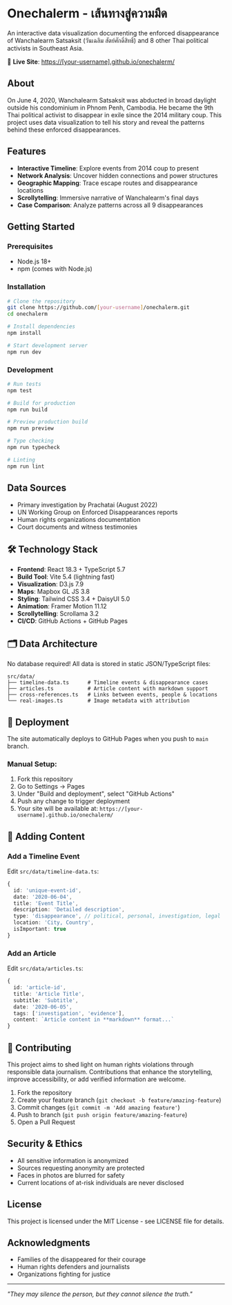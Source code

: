 # Onechalerm - เส้นทางสู่ความมืด

An interactive data visualization documenting the enforced disappearance of Wanchalearm Satsaksit (วันเฉลิม สัตย์ศักดิ์สิทธิ์) and 8 other Thai political activists in Southeast Asia.

🔗 **Live Site**: [https://[your-username].github.io/onechalerm/](https://[your-username].github.io/onechalerm/)

## About

On June 4, 2020, Wanchalearm Satsaksit was abducted in broad daylight outside his condominium in Phnom Penh, Cambodia. He became the 9th Thai political activist to disappear in exile since the 2014 military coup. This project uses data visualization to tell his story and reveal the patterns behind these enforced disappearances.

## Features

- **Interactive Timeline**: Explore events from 2014 coup to present
- **Network Analysis**: Uncover hidden connections and power structures  
- **Geographic Mapping**: Trace escape routes and disappearance locations
- **Scrollytelling**: Immersive narrative of Wanchalearm's final days
- **Case Comparison**: Analyze patterns across all 9 disappearances

## Getting Started

### Prerequisites

- Node.js 18+ 
- npm (comes with Node.js)

### Installation

```bash
# Clone the repository
git clone https://github.com/[your-username]/onechalerm.git
cd onechalerm

# Install dependencies
npm install

# Start development server
npm run dev
```

### Development

```bash
# Run tests
npm test

# Build for production
npm run build

# Preview production build
npm run preview

# Type checking
npm run typecheck

# Linting
npm run lint
```

## Data Sources

- Primary investigation by Prachatai (August 2022)
- UN Working Group on Enforced Disappearances reports
- Human rights organizations documentation
- Court documents and witness testimonies

## 🛠️ Technology Stack

- **Frontend**: React 18.3 + TypeScript 5.7
- **Build Tool**: Vite 5.4 (lightning fast)
- **Visualization**: D3.js 7.9
- **Maps**: Mapbox GL JS 3.8
- **Styling**: Tailwind CSS 3.4 + DaisyUI 5.0
- **Animation**: Framer Motion 11.12
- **Scrollytelling**: Scrollama 3.2
- **CI/CD**: GitHub Actions + GitHub Pages

## 🗂️ Data Architecture

No database required! All data is stored in static JSON/TypeScript files:

```
src/data/
├── timeline-data.ts      # Timeline events & disappearance cases
├── articles.ts           # Article content with markdown support
├── cross-references.ts   # Links between events, people & locations
└── real-images.ts        # Image metadata with attribution
```

## 🚀 Deployment

The site automatically deploys to GitHub Pages when you push to `main` branch.

### Manual Setup:
1. Fork this repository
2. Go to Settings → Pages
3. Under "Build and deployment", select "GitHub Actions"
4. Push any change to trigger deployment
5. Your site will be available at: `https://[your-username].github.io/onechalerm/`

## 📝 Adding Content

### Add a Timeline Event
Edit `src/data/timeline-data.ts`:
```typescript
{
  id: 'unique-event-id',
  date: '2020-06-04',
  title: 'Event Title',
  description: 'Detailed description',
  type: 'disappearance', // political, personal, investigation, legal
  location: 'City, Country',
  isImportant: true
}
```

### Add an Article
Edit `src/data/articles.ts`:
```typescript
{
  id: 'article-id',
  title: 'Article Title',
  subtitle: 'Subtitle',
  date: '2020-06-05',
  tags: ['investigation', 'evidence'],
  content: `Article content in **markdown** format...`
}
```

## 🤝 Contributing

This project aims to shed light on human rights violations through responsible data journalism. Contributions that enhance the storytelling, improve accessibility, or add verified information are welcome.

1. Fork the repository
2. Create your feature branch (`git checkout -b feature/amazing-feature`)
3. Commit changes (`git commit -m 'Add amazing feature'`)
4. Push to branch (`git push origin feature/amazing-feature`)
5. Open a Pull Request

## Security & Ethics

- All sensitive information is anonymized
- Sources requesting anonymity are protected
- Faces in photos are blurred for safety
- Current locations of at-risk individuals are never disclosed

## License

This project is licensed under the MIT License - see LICENSE file for details.

## Acknowledgments

- Families of the disappeared for their courage
- Human rights defenders and journalists
- Organizations fighting for justice

---

*"They may silence the person, but they cannot silence the truth."*